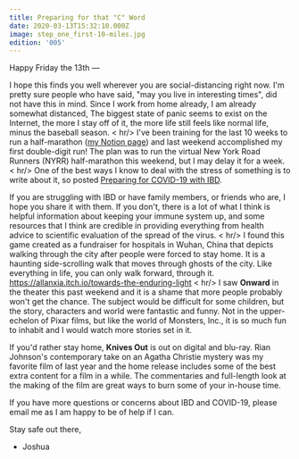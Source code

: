 ```yaml
---
title: Preparing for that "C" Word
date: 2020-03-13T15:32:10.000Z
image: step_one_first-10-miles.jpg
edition: '005'
---
```


Happy Friday the 13th —

I hope this finds you well wherever you are social-distancing right now. I'm pretty sure people who have said, "may you live in interesting times", did not have this in mind. Since I work from home already, I am already somewhat distanced, The biggest state of panic seems to exist on the Internet, the more I stay off of it, the more life still feels like normal life, minus the baseball season.
< hr/>
I've been training for the last 10 weeks to run a half-marathon ([my Notion page](http://bit.ly/notion-half-marathon)) and last weekend accomplished my first double-digit run! The plan was to run the virtual New York Road Runners (NYRR) half-marathon this weekend, but I may delay it for a week.
< hr/>
One of the best ways I know to deal with the stress of something is to write about it, so posted [Preparing for COVID-19 with IBD](https://www.gotostepone.com/post/preparing-for-covid19-with-ibd/).

If you are struggling with IBD or have family members, or friends who are, I hope you share it with them. If you don't, there is a lot of what I think is helpful information about keeping your immune system up, and some resources that I think are credible in providing everything from health advice to scientific evaluation of the spread of the virus.
< hr/>
I found this game created as a fundraiser for hospitals in Wuhan, China that depicts walking through the city after people were forced to stay home. It is a haunting side-scrolling walk that moves through ghosts of the city. Like everything in life, you can only walk forward, through it.
https://allanxia.itch.io/towards-the-enduring-light
< hr/>
I saw **Onward** in the <gasp> theater this past weekend and it is a shame that more people probably won't get the chance. The subject would be difficult for some children, but the story, characters and world were fantastic and funny. Not in the upper-echelon of Pixar films, but like the world of Monsters, Inc., it is so much fun to inhabit and I would watch more stories set in it.

If you'd rather stay home, **Knives Out** is out on digital and blu-ray. Rian Johnson's contemporary take on an Agatha Christie mystery was my favorite film of last year and the home release includes some of the best extra content for a film in a while. The commentaries and full-length look at the making of the film are great ways to burn some of your in-house time.

If you have more questions or concerns about IBD and COVID-19, please email me as I am happy to be of help if I can.

Stay safe out there,

- Joshua
